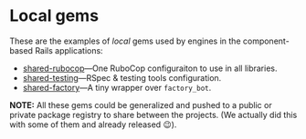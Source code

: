 # Local gems

These are the examples of _local_ gems used by engines in the component-based Rails applications:

- [shared-rubocop](./shared-rubocop)—One RuboCop configuraiton to use in all libraries.
- [shared-testing](./shared-testing)—RSpec & testing tools configuration.
- [shared-factory](./shared-factory)—A tiny wrapper over `factory_bot`.

**NOTE:** All these gems could be generalized and pushed to a public or private package registry to share between the projects.
(We actually did this with some of them and already released 😉).
